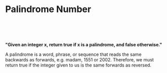 # Palindrome Number<br><br><br>


<b>"Given an integer x, return true if x is a palindrome, and false otherwise."</b>

A palindrome is a word, phrase, or sequence that reads the same backwards as forwards, e.g. madam, 1551 or 2002.
Therefore, we must return true if the integer given to us is the same forwards as reversed.
